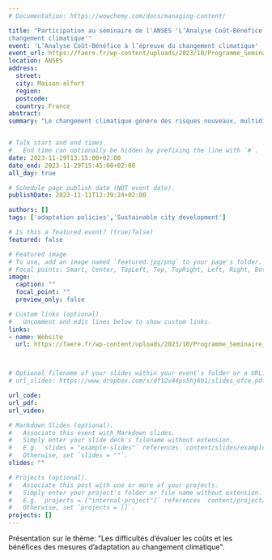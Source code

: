 ```yaml
---
# Documentation: https://wowchemy.com/docs/managing-content/

title: "Participation au séminaire de l'ANSES 'L’Analyse Coût-Bénéfice à l’épreuve du
changement climatique'"
event: 'L’Analyse Coût-Bénéfice à l’épreuve du changement climatique'
event_url: https://faere.fr/wp-content/uploads/2023/10/Programme_Seminaire_ACB_changement_climatique_ANSES291123.pdf
location: ANSES
address: 
  street: 
  city: Maison-alfort
  region:
  postcode: 
  country: France
abstract:  
summary: "Le changement climatique génère des risques nouveaux, multidimensionnels (sanitaires, environnementaux, politiques, économiques, sociaux, éthiques), multiscalaires et multi- acteurs (opérant inégalement selon les territoires et les populations) et à différentes échelles de temps (court, moyen et long terme). Ces risques sont empreints d’incertitudes concernant leur ampleur (conséquences potentiellement catastrophiques à l’échelle individuelle mais aussi collective et planétaire), leurs effets (effets multifactoriels et cumulatifs) et enfin dans une moindre mesure, leur probabilité d’occurrence. Dans un tel contexte et au-delà des débats sur le changement climatique lui-même, le séminaire a pour objectif d’échanger sur les questions suivantes : Quels regards l’analyse socio-économique peut-elle porter sur les risques associés au changement climatique, en particulier sous l’angle de leurs inégalités et vulnérabilités ? Parmi les méthodes d’aide à la décision mobilisées par l’analyse socio-économique, l’analyse coût-bénéfice peut-elle répondre aux défis soulevés par l’évaluation des enjeux associés à ces risques? En quoi le changement climatique met-il à l’épreuve l’analyse coût-bénéfice ?"


# Talk start and end times.
#   End time can optionally be hidden by prefixing the line with `#`.
date: 2023-11-29T13:15:00+02:00
date_end: 2023-11-29T15:45:00+02:00
all_day: true

# Schedule page publish date (NOT event date).
publishDate: 2023-11-11T12:39:24+02:00

authors: []
tags: ['adaptation policies','Sustainable city development']

# Is this a featured event? (true/false)
featured: false

# Featured image
# To use, add an image named `featured.jpg/png` to your page's folder. 
# Focal points: Smart, Center, TopLeft, Top, TopRight, Left, Right, BottomLeft, Bottom, BottomRight.
image:
  caption: ""
  focal_point: ""
  preview_only: false

# Custom links (optional).
#   Uncomment and edit lines below to show custom links.
links:
- name: Website
  url: https://faere.fr/wp-content/uploads/2023/10/Programme_Seminaire_ACB_changement_climatique_ANSES291123.pdf



# Optional filename of your slides within your event's folder or a URL.
# url_slides: https://www.dropbox.com/s/df12v44ps5hj6b1/slides_ofce.pdf?dl=0

url_code:
url_pdf:
url_video: 

# Markdown Slides (optional).
#   Associate this event with Markdown slides.
#   Simply enter your slide deck's filename without extension.
#   E.g. `slides = "example-slides"` references `content/slides/example-slides.md`.
#   Otherwise, set `slides = ""`.
slides: ""

# Projects (optional).
#   Associate this post with one or more of your projects.
#   Simply enter your project's folder or file name without extension.
#   E.g. `projects = ["internal-project"]` references `content/project/deep-learning/index.md`.
#   Otherwise, set `projects = []`.
projects: []
---
```

Présentation sur le thème: "Les difficultés d’évaluer les coûts et les bénéfices des mesures d’adaptation au changement climatique".
